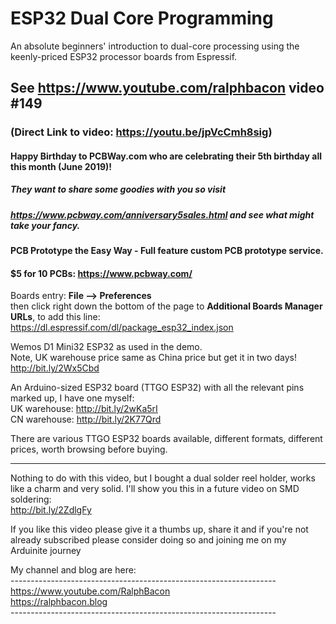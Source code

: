 # ESP32 Dual Core Programming
An absolute beginners' introduction to dual-core processing using the keenly-priced ESP32 processor boards from Espressif.

## See https://www.youtube.com/ralphbacon video #149
### (Direct Link to video: https://youtu.be/jpVcCmh8sig)

#### Happy Birthday to PCBWay.com who are celebrating their 5th birthday all this month (June 2019)!
##### They want to share some goodies with you so visit
##### https://www.pcbway.com/anniversary5sales.html and see what might take your fancy.

#### PCB Prototype the Easy Way - Full feature custom PCB prototype service.
#### $5 for 10 PCBs: https://www.pcbway.com/

Boards entry: **File --> Preferences**  
then click right down the bottom of the page to **Additional Boards Manager URLs**, to add this line:  
https://dl.espressif.com/dl/package_esp32_index.json  

Wemos D1 Mini32 ESP32 as used in the demo.  
Note, UK warehouse price same as China price but get it in two days!  
http://bit.ly/2Wx5Cbd

An Arduino-sized ESP32 board (TTGO ESP32) with all the relevant pins marked up, I have one myself:  
UK warehouse: http://bit.ly/2wKa5rI  
CN warehouse: http://bit.ly/2K77Qrd  

There are various TTGO ESP32 boards available, different formats, different prices, worth browsing before buying. 

---

Nothing to do with this video, but I bought a dual solder reel holder, works like a charm and very solid. 
I'll show you this in a future video on SMD soldering:  
http://bit.ly/2ZdlgFy  

If you like this video please give it a thumbs up, share it and if you're not already subscribed please consider doing so and joining me on my Arduinite journey

My channel and blog are here:  
\------------------------------------------------------------------  
https://www.youtube.com/RalphBacon  
https://ralphbacon.blog  
\------------------------------------------------------------------
